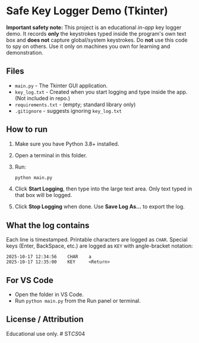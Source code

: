 # Safe Key Logger Demo (Tkinter)

**Important safety note:** This project is an educational *in-app* key logger demo. It records **only** the keystrokes typed inside the program's own text box and **does not** capture global/system keystrokes. Do **not** use this code to spy on others. Use it only on machines you own for learning and demonstration.

## Files
- `main.py` - The Tkinter GUI application.
- `key_log.txt` - Created when you start logging and type inside the app. (Not included in repo.)
- `requirements.txt` - (empty; standard library only)
- `.gitignore` - suggests ignoring `key_log.txt`

## How to run
1. Make sure you have Python 3.8+ installed.
2. Open a terminal in this folder.
3. Run:

   ```bash
   python main.py
   ```

4. Click **Start Logging**, then type into the large text area. Only text typed in that box will be logged.
5. Click **Stop Logging** when done. Use **Save Log As...** to export the log.

## What the log contains
Each line is timestamped. Printable characters are logged as `CHAR`. Special keys (Enter, BackSpace, etc.) are logged as `KEY` with angle-bracket notation:

```
2025-10-17 12:34:56    CHAR    a
2025-10-17 12:35:00    KEY     <Return>
```

## For VS Code
- Open the folder in VS Code.
- Run `python main.py` from the Run panel or terminal.

## License / Attribution
Educational use only.
#   S T _ C S _ 0 4  
 
